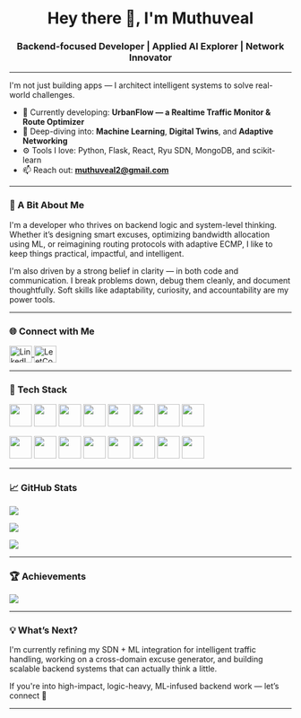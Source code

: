 <h1 align="center">Hey there 👋, I'm Muthuveal</h1>
<h3 align="center">Backend-focused Developer | Applied AI Explorer | Network Innovator</h3>


---

 I'm not just building apps — I architect intelligent systems to solve real-world challenges.

- 🔬 Currently developing: **UrbanFlow — a Realtime Traffic Monitor & Route Optimizer**  
- 🧠 Deep-diving into: **Machine Learning**, **Digital Twins**, and **Adaptive Networking**
- ⚙️ Tools I love: Python, Flask, React, Ryu SDN, MongoDB, and scikit-learn
- 📫 Reach out: **muthuveal2@gmail.com**

---

### 🧭 A Bit About Me

I'm a developer who thrives on backend logic and system-level thinking. Whether it’s designing smart excuses, optimizing bandwidth allocation using ML, or reimagining routing protocols with adaptive ECMP, I like to keep things practical, impactful, and intelligent.

I'm also driven by a strong belief in clarity — in both code and communication. I break problems down, debug them cleanly, and document thoughtfully. Soft skills like adaptability, curiosity, and accountability are my power tools.

---

### 🌐 Connect with Me

<p align="left">
  <a href="www.linkedin.com/in/muthuveal-v-a57b612a9" target="blank">
    <img align="center" src="https://raw.githubusercontent.com/rahuldkjain/github-profile-readme-generator/master/src/images/icons/Social/linked-in-alt.svg" alt="LinkedIn" height="30" width="40" />
  </a>
  <a href="https://www.leetcode.com/muthuveal_v" target="blank">
    <img align="center" src="https://raw.githubusercontent.com/rahuldkjain/github-profile-readme-generator/master/src/images/icons/Social/leet-code.svg" alt="LeetCode" height="30" width="40" />
  </a>
</p>

---

### 🧰 Tech Stack

<!-- Languages & Frameworks -->
<p align="left">
  <img src="https://cdn.jsdelivr.net/gh/devicons/devicon/icons/python/python-original.svg" width="40" height="40"/>
   <img src="https://cdn.jsdelivr.net/gh/devicons/devicon/icons/flask/flask-original.svg" width="40" height="40"/>
  <img src="https://cdn.jsdelivr.net/gh/devicons/devicon/icons/html5/html5-original.svg" width="40" height="40"/>
  <img src="https://cdn.jsdelivr.net/gh/devicons/devicon/icons/css3/css3-original.svg" width="40" height="40"/>
  <img src="https://cdn.jsdelivr.net/gh/devicons/devicon/icons/javascript/javascript-original.svg" width="40" height="40"/>
  <img src="https://cdn.jsdelivr.net/gh/devicons/devicon/icons/react/react-original.svg" width="40" height="40"/>
  <img src="https://cdn.jsdelivr.net/gh/devicons/devicon/icons/nodejs/nodejs-original.svg" width="40" height="40"/>
  <img src="https://cdn.jsdelivr.net/gh/devicons/devicon/icons/express/express-original.svg" width="40" height="40"/>
  
</p>

<!-- Databases, AI, Tools -->
<p align="left">
  <img src="https://cdn.jsdelivr.net/gh/devicons/devicon/icons/mongodb/mongodb-original.svg" width="40" height="40"/>
  <img src="https://cdn.jsdelivr.net/gh/devicons/devicon/icons/mysql/mysql-original.svg" width="40" height="40"/>
  <img src="https://cdn.jsdelivr.net/gh/devicons/devicon/icons/pandas/pandas-original.svg" width="40" height="40"/>
  <img src="https://www.vectorlogo.zone/logos/scikit_learn/scikit_learn-icon.svg" width="40" height="40"/>
  <img src="https://cdn.jsdelivr.net/gh/devicons/devicon/icons/tensorflow/tensorflow-original.svg" width="40" height="40"/>
  <img src="https://www.vectorlogo.zone/logos/pytorch/pytorch-icon.svg" width="40" height="40"/>
  <img src="https://cdn.jsdelivr.net/gh/devicons/devicon/icons/cplusplus/cplusplus-original.svg" width="40" height="40"/>
  <img src="https://cdn.jsdelivr.net/gh/devicons/devicon/icons/java/java-original.svg" width="40" height="40"/>
</p>

---

### 📈 GitHub Stats

<p align="left">
  <img src="https://github-readme-stats.vercel.app/api/top-langs/?username=muthu-py&layout=compact&theme=tokyonight" />
</p>

<p align="left">
  <img src="https://github-readme-stats.vercel.app/api?username=muthu-py&show_icons=true&theme=tokyonight" />
</p>

<p align="left">
  <img src="https://github-readme-streak-stats.herokuapp.com/?user=muthu-py&theme=tokyonight" />
</p>

---

### 🏆 Achievements

<p align="left">
  <img src="https://github-profile-trophy.vercel.app/?username=muthu-py&theme=onedark&margin-w=15&margin-h=15" />
</p>

---

### 💡 What’s Next?

I'm currently refining my SDN + ML integration for intelligent traffic handling, working on a cross-domain excuse generator, and building scalable backend systems that can actually think a little.

If you're into high-impact, logic-heavy, ML-infused backend work — let’s connect 🚀

---

